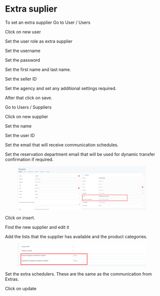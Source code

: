 # Extra suplier

To set an extra supplier Go to User / Users&#x20;

Click on new user&#x20;

Set the user role as extra supplier&#x20;

Set the username&#x20;

Set the password&#x20;

Set the first name and last name.&#x20;

Set the seller ID&#x20;

Set the agency and set any additional settings required.&#x20;

After that click on save.&#x20;

Go to Users / Suppliers&#x20;

Click on new supplier&#x20;

Set the name&#x20;

Set the user ID&#x20;

Set the email that will receive communication schedules.&#x20;

Set the reservation department email that will be used for dynamic transfer confirmation if required.&#x20;

<figure><img src="../.gitbook/assets/image (34).png" alt=""><figcaption></figcaption></figure>

Click on insert.&#x20;

Find the new supplier and edit it&#x20;

Add the lists that the supplier has available and the product categories.&#x20;

<figure><img src="../.gitbook/assets/image (35).png" alt=""><figcaption></figcaption></figure>

Set the extra schedulers. These are the same as the communication from Extras.&#x20;

Click on update
